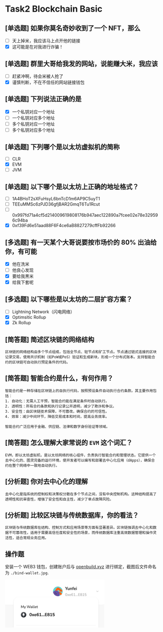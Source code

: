 # Task2 Blockchain Basic

## [单选题] 如果你莫名奇妙收到了一个 NFT，那么

- [ ] 天上掉米，我应该马上点开他的链接
- [x] 这可能是在对我进行诈骗！

## [单选题] 群里大哥给我发的网站，说能赚大米，我应该

- [ ] 赶紧冲啊，待会米被人抢了
- [x] 谨慎判断，不在不信任的网站链接钱包

## [单选题] 下列说法正确的是

- [x] 一个私钥对应一个地址
- [ ] 一个私钥对应多个地址
- [ ] 多个私钥对应一个地址
- [ ] 多个私钥对应多个地址

## [单选题] 下列哪个是以太坊虚拟机的简称

- [ ] CLR
- [x] EVM
- [ ] JVM

## [单选题] 以下哪个是以太坊上正确的地址格式？

- [ ] 1A4BHoT2sXFuHsyL6bnTcD1m6AP9C5uyT1
- [ ] TEEuMMSc6zPJD36gfjBAR2GmqT6Tu1Rcut
- [ ] 0x997fd71a4cf5d214009619808176b947aec122890a7fcee02e78e329596c94ba
- [x] 0xf39Fd6e51aad88F6F4ce6aB8827279cffFb92266

## [多选题] 有一天某个大哥说要按市场价的 80% 出油给你，有可能

- [x] 他在洗米
- [ ] 他良心发现
- [x] 要给我黒米
- [x] 给我下套呢

## [多选题] 以下哪些是以太坊的二层扩容方案？

- [ ] Lightning Network（闪电网络）
- [x] Optimsitic Rollup
- [x] Zk Rollup

## [简答题] 简述区块链的网络结构

```
区块链的网络结构由多个节点组成，包括全节点、轻节点和矿工节点。节点通过链式连接的区块记录交易，使用共识机制（如PoW或PoS）验证和生成新块，形成一个分布式账本。支持智能合约的区块链可自动执行预定条件的代码。
```

## [简答题] 智能合约是什么，有何作用？

```
智能合约是一种存储在区块链上的自执行代码，按照预设条件自动执行合约条款。其主要作用包括：
1. 自动化：无需人工干预，智能合约能在满足条件时自动执行。
2. 透明性：所有合约条款和执行记录公开透明，减少了欺诈和争议。
3. 安全性：由区块链技术保障，不可篡改，确保合约的可信性。
4. 效率：减少中间环节，降低交易成本和时间，提高业务效率。

智能合约广泛应用于金融、供应链、法律和数字身份验证等领域。
```

## [简答题] 怎么理解大家常说的 `EVM` 这个词汇？

```
EVM，即以太坊虚拟机，是以太坊网络的核心组件，负责执行智能合约和管理状态。它提供一个去中心化的、图灵完备的运行环境，使开发者可以编写和部署去中心化应用（dApps），确保合约在整个网络中一致地自动执行。
```

## [分析题] 你对去中心化的理解

```
去中心化是指系统的控制权和决策权分散在多个节点之间，没有中央控制机构。这种结构提高了透明性和抗审查性，增强了安全性和自主性，减少了单点故障风险。
```

## [分析题] 比较区块链与传统数据库，你的看法？

```
区块链与传统数据库在结构、控制方式和应用场景等方面有显著差异。区块链强调去中心化和数据不可篡改性，适用于需要高信任度和安全性的场景，而传统数据库注重高效数据管理和操作灵活性，适合常规业务应用。
```

## 操作题

安装一个 WEB3 钱包，创建账户后与 [openbuild.xyz](https://openbuild.xyz/profile) 进行绑定，截图后文件命名为 `./bind-wallet.jpg`.

![wallet](./bind-wallet.jpg)
